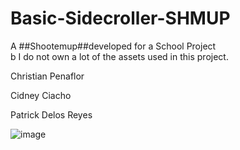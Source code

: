 # Basic-Sidecroller-SHMUP
A ##Shootemup##developed for a School Project <br /> b
I do not own a lot of the assets used in this project. 

Christian Penaflor

Cidney Ciacho

Patrick Delos Reyes

![image](https://user-images.githubusercontent.com/42732095/145702241-1b9e0e98-ac80-42f3-b00d-5f65da06457f.png)
